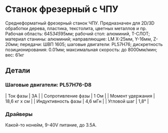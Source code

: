 # Станок фрезерный с ЧПУ


Среднеформатный фрезерный станок ЧПУ. Предназначен для 2D/3D обработки дерева, пластика, текстолита, цветных металлов и пр. Рабочая область: 645*345*95мм; рабочий стол: алюминий, Т-СЛОТ; материал станины: алюминий; направляющие: LM X-25мм, Y-16мм, Z-20мм; передачи: ШВП 1605; шаговые двигатели: PL57H76; дискретность позиционирования: 0.01мм; максимальная скорость: до 8000мм/мин; вес: 61кг

## Детали

### Шаговые двигатели: PL57H76-D8

| Ток фазы		| 3А		|
| Сопротивление фазы	| 1 Ом		|
| Момент удержания	| 18,6 кг х см	|
| Индуктивность фазы	| 4,6 мГн	|
| Угловой шаг		| 1,8°		|


### Драйверы

Какой-то нонейм, 9-40V питание, до 3.5А.


